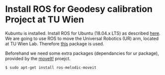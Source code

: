 # Install ROS for Geodesy calibration Project at TU Wien

Kubuntu is installed. Install ROS for Ubuntu (18.04.x LTS) as described [here](http://wiki.ros.org/melodic/Installation/Ubuntu).
We are going to use ROS to move the Universal Robotics (UR) arm, located at TU Wien Lab. Therefore [this](https://github.com/ros-industrial/universal_robot) package
is used. 

Beforehand we need some extra packages (dependancies for ur package), provided by the [moveIt!](http://moveit.ros.org/) proejct.

```bash
$ sudo apt-get install ros-melodic-moveit
```

